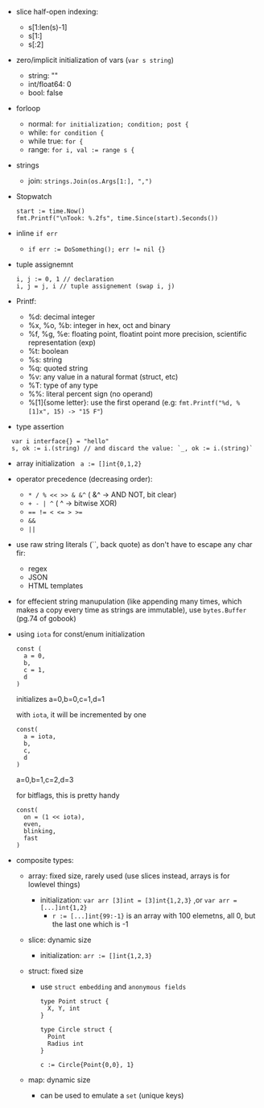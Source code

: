 - slice half-open indexing:

  - s[1:len(s)-1]
  - s[1:]
  - s[:2]

- zero/implicit initialization of vars (`var s string`)

  - string: ""
  - int/float64: 0
  - bool: false

- forloop

  - normal: `for initialization; condition; post {`
  - while: `for condition {`
  - while true: `for {`
  - range: `for i, val := range s {`

- strings

  - join: `strings.Join(os.Args[1:], ",")`

- Stopwatch

  ```
  start := time.Now()
  fmt.Printf("\nTook: %.2fs", time.Since(start).Seconds())
  ```

- inline `if err`

  - `if err := DoSomething(); err != nil {}`

- tuple assignemnt

  ```
  i, j := 0, 1 // declaration
  i, j = j, i // tuple assignement (swap i, j)
  ```

- Printf:

  - %d: decimal integer
  - %x, %o, %b: integer in hex, oct and binary
  - %f, %g, %e: floating point, floatint point more precision, scientific representation (exp)
  - %t: boolean
  - %s: string
  - %q: quoted string
  - %v: any value in a natural format (struct, etc)
  - %T: type of any type
  - %%: literal percent sign (no operand)
  - %[1]{some letter}: use the first operand (e.g: `fmt.Printf("%d, %[1]x", 15) -> "15 F"`)

- type assertion

```
  var i interface{} = "hello"
  s, ok := i.(string) // and discard the value: `_, ok := i.(string)`
```

- array initialization
  ` a := []int{0,1,2}`

- operator precedence (decreasing order):

  - `* / % << >> & &^` ( &^ -> AND NOT, bit clear)
  - `+ - | ^` ( ^ -> bitwise XOR)
  - `== != < <= > >=`
  - `&&`
  - `||`

- use raw string literals (``, back quote) as don't have to escape any char fir:

  - regex
  - JSON
  - HTML templates

- for effecient string manupulation (like appending many times, which makes a copy every time as strings are immutable), use `bytes.Buffer` (pg.74 of gobook)

- using `iota` for const/enum initialization

  ```
  const (
    a = 0,
    b,
    c = 1,
    d
  )
  ```

  initializes a=0,b=0,c=1,d=1

  with `iota`, it will be incremented by one

  ```
  const(
    a = iota,
    b,
    c,
    d
  )
  ```

  a=0,b=1,c=2,d=3

  for bitflags, this is pretty handy

  ```
  const(
    on = (1 << iota),
    even,
    blinking,
    fast
  )
  ```

- composite types:

  - array: fixed size, rarely used (use slices instead, arrays is for lowlevel things)
    - initialization: `var arr [3]int = [3]int{1,2,3}` ,or `var arr = [...]int{1,2}`
      - `r := [...]int{99:-1}` is an array with 100 elemetns, all 0, but the last one which is -1
  - slice: dynamic size
    - initialization: `arr := []int{1,2,3}`
  - struct: fixed size

    - use `struct embedding` and `anonymous fields`

      ```
      type Point struct {
        X, Y, int
      }

      type Circle struct {
        Point
        Radius int
      }

      c := Circle{Point{0,0}, 1}
      ```

  - map: dynamic size
    - can be used to emulate a `set` (unique keys)

